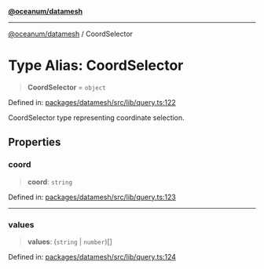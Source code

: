 [**@oceanum/datamesh**](../README.md)

***

[@oceanum/datamesh](../README.md) / CoordSelector

# Type Alias: CoordSelector

> **CoordSelector** = `object`

Defined in: [packages/datamesh/src/lib/query.ts:122](https://github.com/oceanum-io/oceanum-js/blob/de54745f7642df8f064f1c2211b399c4854806ac/packages/datamesh/src/lib/query.ts#L122)

CoordSelector type representing coordinate selection.

## Properties

### coord

> **coord**: `string`

Defined in: [packages/datamesh/src/lib/query.ts:123](https://github.com/oceanum-io/oceanum-js/blob/de54745f7642df8f064f1c2211b399c4854806ac/packages/datamesh/src/lib/query.ts#L123)

***

### values

> **values**: (`string` \| `number`)[]

Defined in: [packages/datamesh/src/lib/query.ts:124](https://github.com/oceanum-io/oceanum-js/blob/de54745f7642df8f064f1c2211b399c4854806ac/packages/datamesh/src/lib/query.ts#L124)
